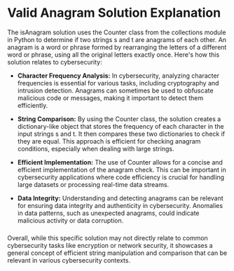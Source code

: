 # Valid Anagram Solution Explanation

The isAnagram solution uses the Counter class from the collections module in Python to determine if two strings s and t are anagrams of each other. An anagram is a word or phrase formed by rearranging the letters of a different word or phrase, using all the original letters exactly once. Here's how this solution relates to cybersecurity:

- **Character Frequency Analysis:** In cybersecurity, analyzing character frequencies is essential for various tasks, including cryptography and intrusion detection. Anagrams can sometimes be used to obfuscate malicious code or messages, making it important to detect them efficiently.

- **String Comparison:** By using the Counter class, the solution creates a dictionary-like object that stores the frequency of each character in the input strings s and t. It then compares these two dictionaries to check if they are equal. This approach is efficient for checking anagram conditions, especially when dealing with large strings.

- **Efficient Implementation:** The use of Counter allows for a concise and efficient implementation of the anagram check. This can be important in cybersecurity applications where code efficiency is crucial for handling large datasets or processing real-time data streams.

- **Data Integrity:** Understanding and detecting anagrams can be relevant for ensuring data integrity and authenticity in cybersecurity. Anomalies in data patterns, such as unexpected anagrams, could indicate malicious activity or data corruption.
###
Overall, while this specific solution may not directly relate to common cybersecurity tasks like encryption or network security, it showcases a general concept of efficient string manipulation and comparison that can be relevant in various cybersecurity contexts.
